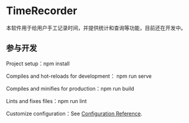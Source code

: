 # TimeRecorder

本软件用于给用户手工记录时间，并提供统计和查询等功能，目前还在开发中。







## 参与开发

Project setup：npm install

Compiles and hot-reloads for development：  npm run serve

Compiles and minifies for production：npm run build

Lints and fixes files：npm run lint

Customize configuration：See [Configuration Reference](https://cli.vuejs.org/config/).
